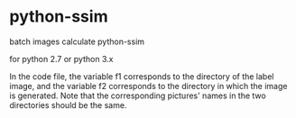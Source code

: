 # python-ssim
batch images calculate python-ssim

for python 2.7 or python 3.x 

In the code file, the variable f1 corresponds to the directory of the label image,
and the variable f2 corresponds to the directory in which the image is generated. 
Note that the corresponding pictures' names in the two directories should be the same.
